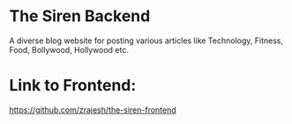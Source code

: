 # The Siren Backend

A diverse blog website for posting various articles like Technology, Fitness, Food, Bollywood, Hollywood etc.

# Link to Frontend:

https://github.com/zrajesh/the-siren-frontend
